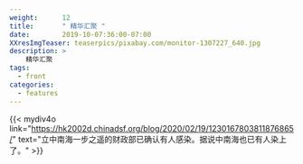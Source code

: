 ```yaml
---
weight:      12
title:       " 精华汇聚 "
date:        2019-10-07:36:00-07:00
XXresImgTeaser: teaserpics/pixabay.com/monitor-1307227_640.jpg
description: >
    精华汇聚 
tags:
  - front
categories:
  - features
---
```


{{< mydiv4o link="https://hk2002d.chinadsf.org/blog/2020/02/19/1230167803811876865/"
    text="立中南海一步之遥的财政部已确认有人感染。据说中南海也已有人染上了。"
    >}}

